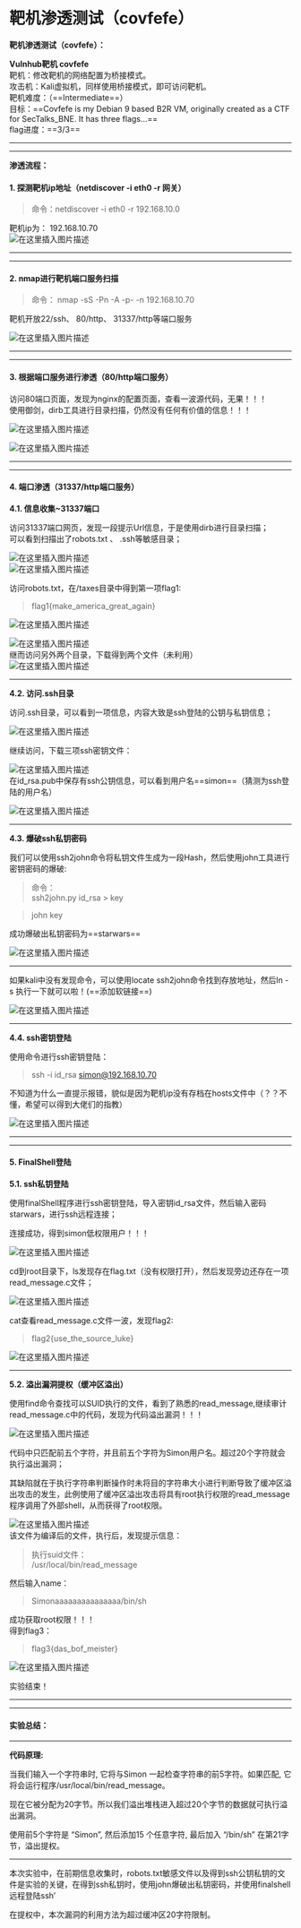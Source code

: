 # 靶机渗透测试（covfefe）

  

**靶机渗透测试（covfefe）：**

**Vulnhub靶机 covfefe**  
靶机：修改靶机的网络配置为桥接模式。  
攻击机：Kali虚拟机，同样使用桥接模式，即可访问靶机。  
靶机难度：（==Intermediate==）  
目标：==Covfefe is my Debian 9 based B2R VM, originally created as a CTF for SecTalks_BNE. It has three flags…==  
flag进度：==3/3==

---

---

**渗透流程：**

#### 1. 探测靶机ip地址（netdiscover -i eth0 -r 网关）

> 命令：netdiscover -i eth0 -r 192.168.10.0

靶机ip为： 192.168.10.70  
![在这里插入图片描述](https://i2.wp.com/img-blog.csdnimg.cn/20201113150838168.PNG?x-oss-process=image/watermark,type_ZmFuZ3poZW5naGVpdGk,shadow_10,text_aHR0cHM6Ly9ibG9nLmNzZG4ubmV0L3dlaXhpbl80NjcwMDA0Mg==,size_16,color_FFFFFF,t_70#pic_center)

---

---

#### 2. nmap进行靶机端口服务扫描

> 命令： nmap -sS -Pn -A -p- -n 192.168.10.70

靶机开放22/ssh、 80/http、 31337/http等端口服务

![在这里插入图片描述](https://i2.wp.com/img-blog.csdnimg.cn/20201113151108437.PNG?x-oss-process=image/watermark,type_ZmFuZ3poZW5naGVpdGk,shadow_10,text_aHR0cHM6Ly9ibG9nLmNzZG4ubmV0L3dlaXhpbl80NjcwMDA0Mg==,size_16,color_FFFFFF,t_70#pic_center)

---

---

#### 3. 根据端口服务进行渗透（80/http端口服务）

访问80端口页面，发现为nginx的配置页面，查看一波源代码，无果！！！  
使用御剑，dirb工具进行目录扫描，仍然没有任何有价值的信息！！！

![在这里插入图片描述](https://i2.wp.com/img-blog.csdnimg.cn/20201113151201517.PNG?x-oss-process=image/watermark,type_ZmFuZ3poZW5naGVpdGk,shadow_10,text_aHR0cHM6Ly9ibG9nLmNzZG4ubmV0L3dlaXhpbl80NjcwMDA0Mg==,size_16,color_FFFFFF,t_70#pic_center)

![在这里插入图片描述](https://i2.wp.com/img-blog.csdnimg.cn/20201113151209790.PNG?x-oss-process=image/watermark,type_ZmFuZ3poZW5naGVpdGk,shadow_10,text_aHR0cHM6Ly9ibG9nLmNzZG4ubmV0L3dlaXhpbl80NjcwMDA0Mg==,size_16,color_FFFFFF,t_70#pic_center)

---

---

#### 4. 端口渗透（31337/http端口服务）

**4.1. 信息收集~31337端口**

访问31337端口网页，发现一段提示Url信息，于是使用dirb进行目录扫描；  
可以看到扫描出了robots.txt 、 .ssh等敏感目录；

![在这里插入图片描述](https://i2.wp.com/img-blog.csdnimg.cn/20201113151525722.PNG?x-oss-process=image/watermark,type_ZmFuZ3poZW5naGVpdGk,shadow_10,text_aHR0cHM6Ly9ibG9nLmNzZG4ubmV0L3dlaXhpbl80NjcwMDA0Mg==,size_16,color_FFFFFF,t_70#pic_center)  
![在这里插入图片描述](https://i2.wp.com/img-blog.csdnimg.cn/20201113151533480.PNG?x-oss-process=image/watermark,type_ZmFuZ3poZW5naGVpdGk,shadow_10,text_aHR0cHM6Ly9ibG9nLmNzZG4ubmV0L3dlaXhpbl80NjcwMDA0Mg==,size_16,color_FFFFFF,t_70#pic_center)

访问robots.txt，在/taxes目录中得到第一项flag1:

> flag1{make_america_great_again}

![在这里插入图片描述](https://i2.wp.com/img-blog.csdnimg.cn/20201113151541458.PNG#pic_center)

![在这里插入图片描述](https://i2.wp.com/img-blog.csdnimg.cn/20201113151547335.PNG#pic_center)  
继而访问另外两个目录，下载得到两个文件（未利用）  
![在这里插入图片描述](https://i2.wp.com/img-blog.csdnimg.cn/20201113151552932.PNG?x-oss-process=image/watermark,type_ZmFuZ3poZW5naGVpdGk,shadow_10,text_aHR0cHM6Ly9ibG9nLmNzZG4ubmV0L3dlaXhpbl80NjcwMDA0Mg==,size_16,color_FFFFFF,t_70#pic_center)

---

**4.2. 访问.ssh目录**

访问.ssh目录，可以看到一项信息，内容大致是ssh登陆的公钥与私钥信息；

![在这里插入图片描述](https://i2.wp.com/img-blog.csdnimg.cn/20201113151559408.PNG#pic_center)

继续访问，下载三项ssh密钥文件：

![在这里插入图片描述](https://i2.wp.com/img-blog.csdnimg.cn/20201113151607380.PNG?x-oss-process=image/watermark,type_ZmFuZ3poZW5naGVpdGk,shadow_10,text_aHR0cHM6Ly9ibG9nLmNzZG4ubmV0L3dlaXhpbl80NjcwMDA0Mg==,size_16,color_FFFFFF,t_70#pic_center)  
在id_rsa.pub中保存有ssh公钥信息，可以看到用户名==simon==（猜测为ssh登陆的用户名）

![在这里插入图片描述](https://i2.wp.com/img-blog.csdnimg.cn/20201113151613247.PNG?x-oss-process=image/watermark,type_ZmFuZ3poZW5naGVpdGk,shadow_10,text_aHR0cHM6Ly9ibG9nLmNzZG4ubmV0L3dlaXhpbl80NjcwMDA0Mg==,size_16,color_FFFFFF,t_70#pic_center)

---

**4.3. 爆破ssh私钥密码**

我们可以使用ssh2john命令将私钥文件生成为一段Hash，然后使用john工具进行密钥密码的爆破:

> 命令：  
> ssh2john.py id_rsa > key

> john key

成功爆破出私钥密码为==starwars==

![在这里插入图片描述](https://i2.wp.com/img-blog.csdnimg.cn/20201113152408637.PNG?x-oss-process=image/watermark,type_ZmFuZ3poZW5naGVpdGk,shadow_10,text_aHR0cHM6Ly9ibG9nLmNzZG4ubmV0L3dlaXhpbl80NjcwMDA0Mg==,size_16,color_FFFFFF,t_70#pic_center)

---

如果kali中没有发现命令，可以使用locate ssh2john命令找到存放地址，然后ln -s 执行一下就可以啦！(==添加软链接==)

![在这里插入图片描述](https://i2.wp.com/img-blog.csdnimg.cn/20201113152427717.PNG#pic_center)

---

**4.4. ssh密钥登陆**

使用命令进行ssh密钥登陆：

> ssh -i id_rsa simon@192.168.10.70

不知道为什么一直提示报错，貌似是因为靶机ip没有存档在hosts文件中（？？不懂，希望可以得到大佬们的指教）

![在这里插入图片描述](https://i2.wp.com/img-blog.csdnimg.cn/20201113152434420.PNG?x-oss-process=image/watermark,type_ZmFuZ3poZW5naGVpdGk,shadow_10,text_aHR0cHM6Ly9ibG9nLmNzZG4ubmV0L3dlaXhpbl80NjcwMDA0Mg==,size_16,color_FFFFFF,t_70#pic_center)

---

---

#### 5. FinalShell登陆

**5.1. ssh私钥登陆**

使用finalShell程序进行ssh密钥登陆，导入密钥id_rsa文件，然后输入密码starwars，进行ssh远程连接；

连接成功，得到simon低权限用户！！！

![在这里插入图片描述](https://i2.wp.com/img-blog.csdnimg.cn/20201113154721723.PNG?x-oss-process=image/watermark,type_ZmFuZ3poZW5naGVpdGk,shadow_10,text_aHR0cHM6Ly9ibG9nLmNzZG4ubmV0L3dlaXhpbl80NjcwMDA0Mg==,size_16,color_FFFFFF,t_70#pic_center)

cd到root目录下，ls发现存在flag.txt（没有权限打开），然后发现旁边还存在一项read_message.c文件；

![在这里插入图片描述](https://i2.wp.com/img-blog.csdnimg.cn/20201113154727830.PNG?x-oss-process=image/watermark,type_ZmFuZ3poZW5naGVpdGk,shadow_10,text_aHR0cHM6Ly9ibG9nLmNzZG4ubmV0L3dlaXhpbl80NjcwMDA0Mg==,size_16,color_FFFFFF,t_70#pic_center)

cat查看read_message.c文件一波，发现flag2:

> flag2{use_the_source_luke}

![在这里插入图片描述](https://i2.wp.com/img-blog.csdnimg.cn/20201113154735436.PNG?x-oss-process=image/watermark,type_ZmFuZ3poZW5naGVpdGk,shadow_10,text_aHR0cHM6Ly9ibG9nLmNzZG4ubmV0L3dlaXhpbl80NjcwMDA0Mg==,size_16,color_FFFFFF,t_70#pic_center)

---

**5.2. 溢出漏洞提权（缓冲区溢出）**

使用find命令查找可以SUID执行的文件，看到了熟悉的read_message,继续审计read_message.c中的代码，发现为代码溢出漏洞！！！

![在这里插入图片描述](https://i2.wp.com/img-blog.csdnimg.cn/20201113154741705.PNG?x-oss-process=image/watermark,type_ZmFuZ3poZW5naGVpdGk,shadow_10,text_aHR0cHM6Ly9ibG9nLmNzZG4ubmV0L3dlaXhpbl80NjcwMDA0Mg==,size_16,color_FFFFFF,t_70#pic_center)

代码中只匹配前五个字符，并且前五个字符为Simon用户名。超过20个字符就会执行溢出漏洞；

其缺陷就在于执行字符串判断操作时未将目的字符串大小进行判断导致了缓冲区溢出攻击的发生，此例使用了缓冲区溢出攻击将具有root执行权限的read_message程序调用了外部shell，从而获得了root权限。

![在这里插入图片描述](https://i2.wp.com/img-blog.csdnimg.cn/20201113154747830.PNG?x-oss-process=image/watermark,type_ZmFuZ3poZW5naGVpdGk,shadow_10,text_aHR0cHM6Ly9ibG9nLmNzZG4ubmV0L3dlaXhpbl80NjcwMDA0Mg==,size_16,color_FFFFFF,t_70#pic_center)  
该文件为编译后的文件，执行后，发现提示信息：

> 执行suid文件：  
> /usr/local/bin/read_message

然后输入name：

> Simonaaaaaaaaaaaaaaa/bin/sh

成功获取root权限！！！  
得到flag3：

> flag3{das_bof_meister}

![在这里插入图片描述](https://i2.wp.com/img-blog.csdnimg.cn/20201113154754483.PNG?x-oss-process=image/watermark,type_ZmFuZ3poZW5naGVpdGk,shadow_10,text_aHR0cHM6Ly9ibG9nLmNzZG4ubmV0L3dlaXhpbl80NjcwMDA0Mg==,size_16,color_FFFFFF,t_70#pic_center)

实验结束！

---

---

#### 实验总结：

---

**代码原理:**

当我们输入一个字符串时, 它将与Simon 一起检查字符串的前5字符。如果匹配, 它将会运行程序/usr/local/bin/read_message。

现在它被分配为20字节。所以我们溢出堆栈进入超过20个字节的数据就可执行溢出漏洞。

使用前5个字符是 “Simon”, 然后添加15 个任意字符, 最后加入 “/bin/sh” 在第21字节，溢出提权。

---

本次实验中，在前期信息收集时，robots.txt敏感文件以及得到ssh公钥私钥的文件是实验的关键，在得到ssh私钥时，使用john爆破出私钥密码，并使用finalshell远程登陆ssh’

在提权中，本次漏洞的利用方法为超过缓冲区20字符限制。